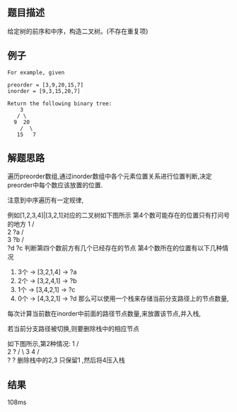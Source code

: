 ## 题目描述

给定树的前序和中序，构造二叉树。(不存在重复项)

## 例子
```
For example, given

preorder = [3,9,20,15,7]
inorder = [9,3,15,20,7]

Return the following binary tree:
    3
   / \
  9  20
    /  \
   15   7
```
## 解题思路

遍历preorder数组,通过inorder数组中各个元素位置关系进行位置判断,决定preorder中每个数应该放置的位置.

注意到中序遍历有一定规律,


例如[1,2,3,4]|[3,2,1]对应的二叉树如下图所示
第4个数可能存在的位置只有打问号的地方
         1
        / \
       2   ?a
      / \
     3   ?b
    / \
   ?d  ?c
判断第四个数前方有几个已经存在的节点
第4个数所在的位置有以下几种情况
1. 3个 -> [3,2,1,4] -> ?a
2. 2个 -> [3,2,4,1] -> ?b
3. 1个 -> [3,4,2,1] -> ?c
4. 0个 -> [4,3,2,1] -> ?d
那么可以使用一个栈来存储当前分支路径上的节点数量,

每次计算当前数在inorder中前面的路径节点数量,来放置该节点,并入栈,

若当前分支路径被切换,则要删除栈中的相应节点

如下图所示,第2种情况:
         1
        / \
       2   ?
      / \ 
     3   4
        / \
       ?   ?
删除栈中的2,3 只保留1 ,然后将4压入栈

## 结果

108ms